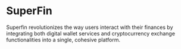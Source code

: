 # SuperFin
Superfin revolutionizes the way users interact with their finances by integrating both digital wallet services and cryptocurrency exchange functionalities into a single, cohesive platform. 
